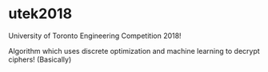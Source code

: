 # utek2018
University of Toronto Engineering Competition 2018!

Algorithm which uses discrete optimization and machine learning to decrypt ciphers! (Basically)
